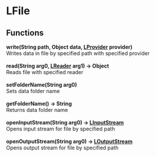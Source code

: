 # LFile
## Functions
**write(String path, Object data, [LProvider](./LProvider.md) provider)**\
Writes data in file by specified path with specified provider\
\
**read(String arg0, [LReader](./LReader.md) arg1) -> Object**\
Reads file with specified reader\
\
**setFolderName(String arg0)**\
Sets data folder name\
\
**getFolderName() -> String**\
Returns data folder name\
\
**openInputStream(String arg0) -> [LInputStream](./LInputStream.md)**\
Opens input stream for file by specified path\
\
**openOutputStream(String arg0) -> [LOutputStream](./LOutputStream.md)**\
Opens output stream for file by specified path